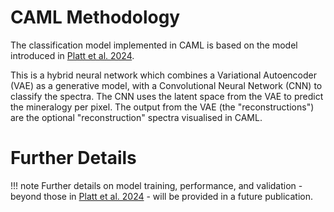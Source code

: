 # CAML Methodology

The classification model implemented in CAML is based on the model introduced in [Platt et al. 2024](https://www.hou.usra.edu/meetings/tenthmars2024/pdf/3166.pdf).

This is a hybrid neural network which combines a Variational Autoencoder (VAE) as a generative model, with a Convolutional Neural Network (CNN) to classify the spectra. The CNN uses the latent space from the VAE to predict the mineralogy per pixel. The output from the VAE (the "reconstructions") are the optional "reconstruction" spectra visualised in CAML. 

# Further Details
!!! note
    Further details on model training, performance, and validation - beyond those in [Platt et al. 2024](https://www.hou.usra.edu/meetings/tenthmars2024/pdf/3166.pdf) - will be provided in a future publication.